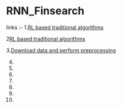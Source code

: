 # RNN_Finsearch



links :-
1.[RL based traditional algorithms](https://www.sciencedirect.com/science/article/pii/S2667096822000374)  

2[RL based traditional algorithms](https://www.researchgate.net/publication/361603539_How_are_reinforcement_learning_and_deep_learning_algorithms_used_for_big_data_based_decision_making_in_financial_industries-A_review_and_research_agenda)  

3.[Download data and perform preprocessing](https://www.datacamp.com/tutorial/lstm-python-stock-market)  

4.
5.
6.
7.
8.
9.
10.
